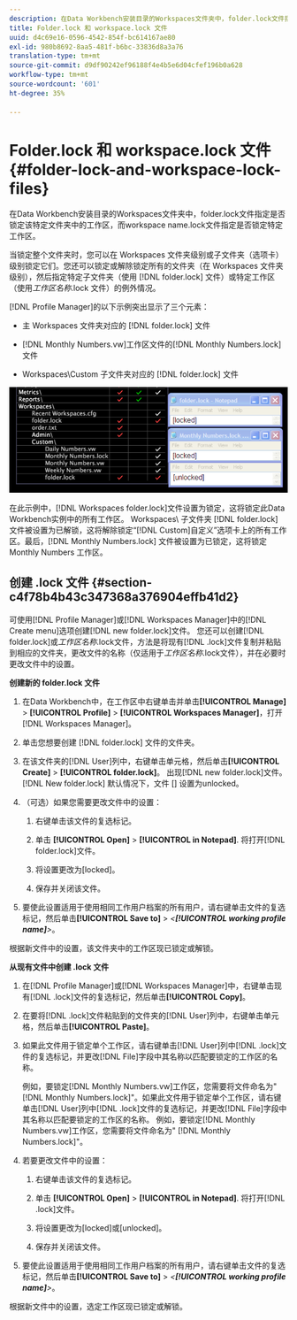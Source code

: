 ```yaml
---
description: 在Data Workbench安装目录的Workspaces文件夹中，folder.lock文件指定是否锁定该特定文件夹中的工作区，而workspace name.lock文件指定是否锁定特定工作区。
title: Folder.lock 和 workspace.lock 文件
uuid: d4c69e16-0596-4542-854f-bc614167ae80
exl-id: 980b8692-8aa5-481f-b6bc-33836d8a3a76
translation-type: tm+mt
source-git-commit: d9df90242ef96188f4e4b5e6d04cfef196b0a628
workflow-type: tm+mt
source-wordcount: '601'
ht-degree: 35%

---
```


# Folder.lock 和 workspace.lock 文件{#folder-lock-and-workspace-lock-files}

在Data Workbench安装目录的Workspaces文件夹中，folder.lock文件指定是否锁定该特定文件夹中的工作区，而workspace name.lock文件指定是否锁定特定工作区。

当锁定整个文件夹时，您可以在 Workspaces 文件夹级别或子文件夹（选项卡）级别锁定它们。您还可以锁定或解除锁定所有的文件夹（在 Workspaces 文件夹级别），然后指定特定子文件夹（使用 [!DNL folder.lock] 文件）或特定工作区（使用&#x200B;*工作区名称*.lock 文件）的例外情况。

[!DNL Profile Manager]的以下示例突出显示了三个元素：

* 主 Workspaces 文件夹对应的 [!DNL folder.lock] 文件
* [!DNL Monthly Numbers.vw]工作区文件的[!DNL Monthly Numbers.lock]文件

* Workspaces\Custom 子文件夹对应的 [!DNL folder.lock] 文件

![](assets/wsp_Locking_lockFiles.png)

在此示例中，[!DNL Workspaces folder.lock]文件设置为锁定，这将锁定此Data Workbench实例中的所有工作区。 Workspaces\ 子文件夹 [!DNL folder.lock] 文件被设置为已解锁，这将解除锁定“[!DNL Custom]自定义”选项卡上的所有工作区。最后，[!DNL Monthly Numbers.lock] 文件被设置为已锁定，这将锁定 Monthly Numbers 工作区。

## 创建 .lock 文件 {#section-c4f78b4b43c347368a376904effb41d2}

可使用[!DNL Profile Manager]或[!DNL Workspaces Manager]中的[!DNL Create menu]选项创建[!DNL new folder.lock]文件。 您还可以创建[!DNL folder.lock]或&#x200B;*工作区名称*.lock文件，方法是将现有[!DNL .lock]文件复制并粘贴到相应的文件夹，更改文件的名称（仅适用于&#x200B;*工作区名称*.lock文件），并在必要时更改文件中的设置。

**创建新的 folder.lock 文件**

1. 在Data Workbench中，在工作区中右键单击并单击&#x200B;**[!UICONTROL Manage]** > **[!UICONTROL Profile]** > **[!UICONTROL Workspaces Manager]**，打开[!DNL Workspaces Manager]。
1. 单击您想要创建 [!DNL folder.lock] 文件的文件夹。
1. 在该文件夹的[!DNL User]列中，右键单击单元格，然后单击&#x200B;**[!UICONTROL Create]** > **[!UICONTROL folder.lock]**。 出现[!DNL new folder.lock]文件。 [!DNL New folder.lock] 默认情况下，文件 [] 设置为unlocked。
1. （可选）如果您需要更改文件中的设置：

   1. 右键单击该文件的复选标记。
   1. 单击 **[!UICONTROL Open]** > **[!UICONTROL in Notepad]**. 将打开[!DNL folder.lock]文件。

   1. 将设置更改为[locked]。
   1. 保存并关闭该文件。

1. 要使此设置适用于使用相同工作用户档案的所有用户，请右键单击文件的复选标记，然后单击&#x200B;**[!UICONTROL Save to]** > *&lt;**[!UICONTROL working profile name]**>*。

根据新文件中的设置，该文件夹中的工作区现已锁定或解锁。

**从现有文件中创建 .lock 文件**

1. 在[!DNL Profile Manager]或[!DNL Workspaces Manager]中，右键单击现有[!DNL .lock]文件的复选标记，然后单击&#x200B;**[!UICONTROL Copy]**。
1. 在要将[!DNL .lock]文件粘贴到的文件夹的[!DNL User]列中，右键单击单元格，然后单击&#x200B;**[!UICONTROL Paste]**。
1. 如果此文件用于锁定单个工作区，请右键单击[!DNL User]列中[!DNL .lock]文件的复选标记，并更改[!DNL File]字段中其名称以匹配要锁定的工作区的名称。

   例如，要锁定[!DNL Monthly Numbers.vw]工作区，您需要将文件命名为&quot; [!DNL Monthly Numbers.lock]&quot;。如果此文件用于锁定单个工作区，请右键单击[!DNL User]列中[!DNL .lock]文件的复选标记，并更改[!DNL File]字段中其名称以匹配要锁定的工作区的名称。 例如，要锁定[!DNL Monthly Numbers.vw]工作区，您需要将文件命名为&quot; [!DNL Monthly Numbers.lock]&quot;。

1. 若要更改文件中的设置：

   1. 右键单击该文件的复选标记。
   1. 单击 **[!UICONTROL Open]** > **[!UICONTROL in Notepad]**. 将打开[!DNL .lock]文件。

   1. 将设置更改为[locked]或[unlocked]。
   1. 保存并关闭该文件。

1. 要使此设置适用于使用相同工作用户档案的所有用户，请右键单击文件的复选标记，然后单击&#x200B;**[!UICONTROL Save to]** > *&lt;**[!UICONTROL working profile name]**>*。

根据新文件中的设置，选定工作区现已锁定或解锁。
